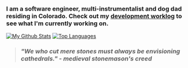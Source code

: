 ### I am a software engineer, multi-instrumentalist and dog dad residing in Colorado. Check out my [development worklog](https://jamison.codes/worklog) to see what I'm currently working on.
[![My Github Stats]](https://github.com/anuraghazra/github-readme-stats)
[![Top Languages]](https://github.com/anuraghazra/github-readme-stats)

>### *__"We who cut mere stones must always be envisioning cathedrals."__ - medieval stonemason's creed*


[My Github Stats]: https://github-readme-stats.vercel.app/api?username=jamogriff&count_private=true&show_icons=true&cache_seconds=86400&include_all_commits=true&title_color=EDCB96&bg_color=90,0E0E52,0E0E7F&icon_color=EDCB96&hide_border=true&text_color=fff&disable_animations=true&hide_rank=false&hide_title=true

[Top Languages]: https://github-readme-stats.vercel.app/api/top-langs/?username=jamogriff&layout=compact&bg_color=EDCB96&title_color=0E0E52&langs_count=5&hide_border=true&text_color=0E0E52&hide=html&card_width=230&custom_title=Programming%20Toolkit

